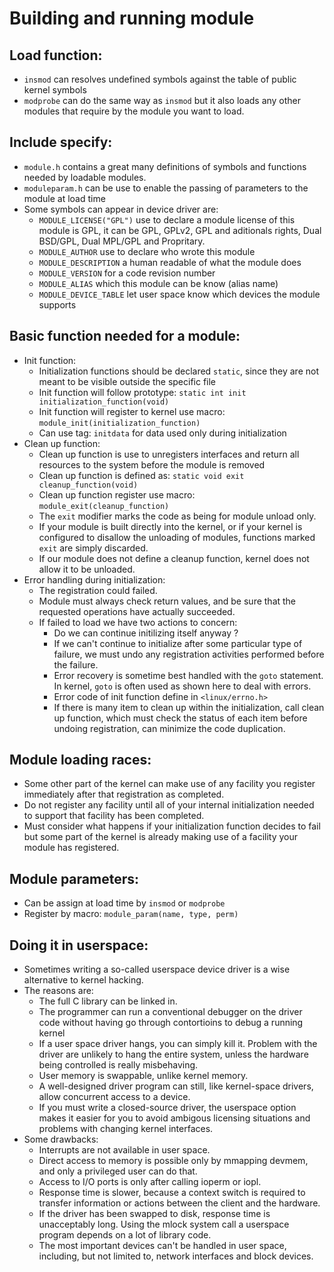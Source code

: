 # Building and running module
## Load function:
- `insmod` can resolves undefined symbols against the table of public kernel symbols
- `modprobe` can do the same way as `insmod` but it also loads any other modules that require by the module you want to load.
## Include specify:
- `module.h` contains a great many definitions of symbols and functions needed by loadable modules.
- `moduleparam.h` can be use to enable the passing of parameters to the module at load time
- Some symbols can appear in device driver are:
    + `MODULE_LICENSE("GPL")` use to declare a module license of this module is GPL, it can be GPL, GPLv2, GPL and aditionals rights, Dual BSD/GPL, Dual MPL/GPL and Propritary.
    + `MODULE_AUTHOR` use to declare who wrote this module
    + `MODULE_DESCRIPTION` a human readable of what the module does
    + `MODULE_VERSION` for a code revision number
    + `MODULE_ALIAS` which this module can be know (alias name)
    + `MODULE_DEVICE_TABLE` let user space know which devices the module supports
## Basic function needed for a module:
- Init function:
    + Initialization functions should be declared `static`, since they are not meant to be visible outside the specific file
    + Init function will follow prototype: `static int init initialization_function(void)`
    + Init function will register to kernel use macro: `module_init(initialization_function)`
    + Can use tag: `initdata` for data used only during initialization
- Clean up function:
    + Clean up function is use to unregisters interfaces and return all resources to the system before the module is removed
    + Clean up function is defined as: `static void exit cleanup_function(void)`
    + Clean up function register use macro: `module_exit(cleanup_function)`
    + The `exit` modifier marks the code as being for module unload only.
    + If your module is built directly into the kernel, or if your kernel is configured to disallow the unloading of modules, functions marked `exit` are simply discarded.
    + If our module does not define a cleanup function, kernel does not allow it to be unloaded.
- Error handling during initialization:
    + The registration could failed.
    + Module must always check return values, and be sure that the requested operations have actually succeeded.
    + If failed to load we have two actions to concern:
        - Do we can continue initilizing itself anyway ?
        - If we can't continue to initialize after some particular type of failure, we must undo any registration activities performed before the failure.
        - Error recovery is sometime best handled with the `goto` statement. In kernel, `goto` is often used as shown here to deal with errors.
        - Error code of init function define in `<linux/errno.h>`
        - If there is many item to clean up within the initialization, call clean up function, which must check the status of each item before undoing registration, can minimize
        the code duplication.
## Module loading races:
- Some other part of the kernel can make use of any facility you register immediately after that registration as completed.
- Do not register any facility until all of your internal initialization needed to support that facility has been completed.
- Must consider what happens if your initialization function decides to fail but some part of the kernel is already making use of a facility your module has registered.
## Module parameters:
- Can be assign at load time by `insmod` or `modprobe`
- Register by macro: `module_param(name, type, perm)`
## Doing it in userspace:
- Sometimes writing a so-called userspace device driver is a wise alternative to kernel hacking.
- The reasons are:
    + The full C library can be linked in.
    + The programmer can run a conventional debugger on the driver code without having go through contortioins to debug a running kernel
    + If a user space driver hangs, you can simply kill it. Problem with the driver are unlikely to hang the entire system, unless the hardware being controlled
    is really misbehaving.
    + User memory is swappable, unlike kernel memory.
    + A well-designed driver program can still, like kernel-space drivers, allow concurrent access to a device.
    + If you must write a closed-source driver, the userspace option makes it easier for you to avoid ambigous licensing situations and problems with changing
    kernel interfaces.
- Some drawbacks:
    + Interrupts are not available in user space.
    + Direct access to memory is possible only by mmapping devmem, and only a privileged user can do that.
    + Access to I/O ports is only after calling ioperm or iopl.
    + Response time is slower, because a context switch is required to transfer information or actions between the client and the hardware.
    + If the driver has been swapped to disk, response time is unacceptably long. Using the mlock system call a userspace program depends on a lot of library code.
    + The most important devices can't be handled in user space, including, but not limited to, network interfaces and block devices.

